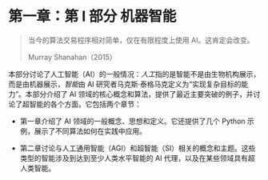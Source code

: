 # 第一章：第 I 部分 机器智能

> 当今的算法交易程序相对简单，仅在有限程度上使用 AI。这肯定会改变。
> 
> Murray Shanahan（2015）

本部分讨论了人工智能（AI）的一般情况：*人工*指的是智能不是由生物机构展示，而是由机器展示，*智能*由 AI 研究者马克斯·泰格马克定义为“实现复杂目标的能力”。本部分介绍了 AI 领域的核心概念和算法，提供了最近主要突破的例子，并讨论了超智能的各个方面。它包括两个章节：

+   第一章介绍了 AI 领域的一般概念、思想和定义。它还提供了几个 Python 示例，展示了不同算法如何在实践中应用。

+   第二章讨论与人工通用智能（AGI）和超智能（SI）相关的概念和主题。这些类型的智能涉及到达到至少人类水平智能的 AI 代理，以及在某些领域具有超人类智能。
